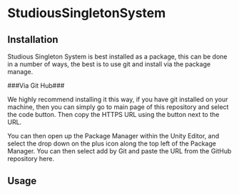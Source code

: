 
# StudiousSingletonSystem
 


## Installation

Studious Singleton System is best installed as a package, this can be done in a number of ways, the best is to use git and install via the package manage.

###Via Git Hub###

We highly recommend installing it this way, if you have git installed on your machine, then you can simply go to main page of this repository and select the code button. Then copy the HTTPS URL using the button next to the URL.

You can then open up the Package Manager within the Unity Editor, and select the drop down on the plus icon along the top left of the Package Manager. You can then select add by Git and paste the URL from the GitHub repository here.

## Usage
